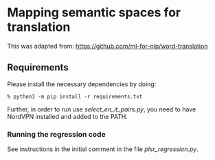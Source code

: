 # Mapping semantic spaces for translation

This was adapted from: https://github.com/ml-for-nlp/word-translation

## Requirements

Please install the necessary dependencies by doing:
```
% python3 -m pip install -r requirements.txt  
```

Further, in order to run use _select_en_it_pairs.py_, you need to have NordVPN installed and added to the PATH.

### Running the regression code

See instructions in the initial comment in the file _plsr_regression.py_.
